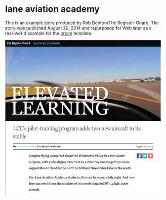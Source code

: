 # lane aviation academy

This is an example story produced by Rob Denton/The Register-Guard. The story was published August 20, 2014 and repurposed for Web later as a real-world example for the [bruce](https://github.com/rgpages/bruce) template.

![screenshot](https://github.com/rgpages/lane-aviation-academy/blob/gh-pages/default.png)

